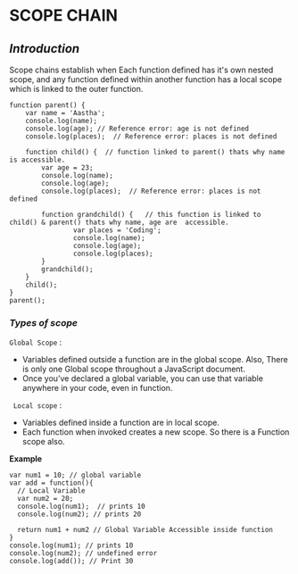 # SCOPE CHAIN

## _Introduction_
Scope chains establish when Each function defined has it's own nested scope, and any function defined within another function has a local scope which is linked to the outer function.

```
function parent() {
    var name = 'Aastha';
    console.log(name); 
    console.log(age); // Reference error: age is not defined
    console.log(places);  // Reference error: places is not defined
  
    function child() {  // function linked to parent() thats why name is accessible.
        var age = 23;
        console.log(name);  
        console.log(age);
        console.log(places);  // Reference error: places is not defined

        function grandchild() {   // this function is linked to child() & parent() thats why name, age are  accessible.
                var places = 'Coding';
                console.log(name);
                console.log(age);
                console.log(places);
        }
        grandchild();
    }
    child();
}
parent();
```

### _Types of scope_

`Global Scope` : 
- Variables defined outside a function are in the global scope. Also, There is only one Global scope throughout a JavaScript document.
- Once you’ve declared a global variable, you can use that variable anywhere in your code, even in function.

` Local scope` : 
- Variables defined inside a function are in local scope. 
- Each function when invoked creates a new scope. So there is a Function scope also.

__Example__
```
var num1 = 10; // global variable
var add = function(){
  // Local Variable
  var num2 = 20;
  console.log(num1);  // prints 10
  console.log(num2); // prints 20

  return num1 + num2 // Global Variable Accessible inside function 
}
console.log(num1); // prints 10
console.log(num2); // undefined error
console.log(add()); // Print 30
```
